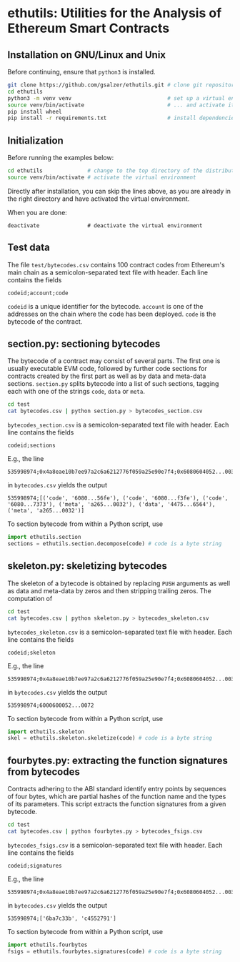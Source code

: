 # ethutils: Utilities for the Analysis of Ethereum Smart Contracts

## Installation on GNU/Linux and Unix

Before continuing, ensure that `python3` is installed.
```bash
git clone https://github.com/gsalzer/ethutils.git # clone git repository
cd ethutils
python3 -m venv venv                              # set up a virtual environment for Python
source venv/bin/activate                          # ... and activate it
pip install wheel
pip install -r requirements.txt                   # install dependencies
```

## Initialization

Before running the examples below:
```bash
cd ethutils              # change to the top directory of the distribution
source venv/bin/activate # activate the virtual environment
```
Directly after installation, you can skip the lines above, as you are already in the right directory and have activated the virtual environment.

When you are done:
```
deactivate               # deactivate the virtual environment
```

## Test data

The file `test/bytecodes.csv` contains 100 contract codes from Ethereum's main chain as a semicolon-separated text file with header.
Each line contains the fields
```
codeid;account;code
```

`codeid` is a unique identifier for the bytecode.
`account` is one of the addresses on the chain where the code has been deployed.
`code` is the bytecode of the contract.

## section.py: sectioning bytecodes

The bytecode of a contract may consist of several parts.
The first one is usually executable EVM code, followed by further code sections for contracts created by the first part as well as by data and meta-data sections.
`section.py` splits bytecode into a list of such sections, tagging each with one of the strings `code`, `data` or `meta`.

```bash
cd test
cat bytecodes.csv | python section.py > bytecodes_section.csv
```

`bytecodes_section.csv` is a semicolon-separated text file with header.
Each line contains the fields
```
codeid;sections
```

E.g., the line
```
535998974;0x4a8eae10b7ee97a2c6a6212776f059a25e90e7f4;0x6080604052...0032
```
in `bytecodes.csv` yields the output
```
535998974;[('code', '6080...56fe'), ('code', '6080...f3fe'), ('code', '6080...7373'), ('meta', 'a265...0032'), ('data', '4475...6564'), ('meta', 'a265...0032')]
```

To section bytecode from within a Python script, use
```python
import ethutils.section
sections = ethutils.section.decompose(code) # code is a byte string
```

## skeleton.py: skeletizing bytecodes

The skeleton of a bytecode is obtained by replacing `PUSH` arguments as well as data and meta-data by zeros and then stripping trailing zeros.
The computation of 

```bash
cd test
cat bytecodes.csv | python skeleton.py > bytecodes_skeleton.csv
```

`bytecodes_skeleton.csv` is a semicolon-separated text file with header.
Each line contains the fields
```
codeid;skeleton
```

E.g., the line
```
535998974;0x4a8eae10b7ee97a2c6a6212776f059a25e90e7f4;0x6080604052...0032
```
in `bytecodes.csv` yields the output
```
535998974;6000600052...0072
```

To section bytecode from within a Python script, use
```python
import ethutils.skeleton
skel = ethutils.skeleton.skeletize(code) # code is a byte string
```

## fourbytes.py: extracting the function signatures from bytecodes

Contracts adhering to the ABI standard identify entry points by sequences of four bytes, which are partial hashes of the function name and the types of its parameters.
This script extracts the function signatures from a given bytecode.

```bash
cd test
cat bytecodes.csv | python fourbytes.py > bytecodes_fsigs.csv
```

`bytecodes_fsigs.csv` is a semicolon-separated text file with header.
Each line contains the fields
```
codeid;signatures
```

E.g., the line
```
535998974;0x4a8eae10b7ee97a2c6a6212776f059a25e90e7f4;0x6080604052...0032
```
in `bytecodes.csv` yields the output
```
535998974;['6ba7c33b', 'c4552791']
```

To section bytecode from within a Python script, use
```python
import ethutils.fourbytes
fsigs = ethutils.fourbytes.signatures(code) # code is a byte string
```


